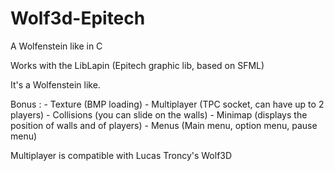 # Wolf3d-Epitech
A Wolfenstein like in C

Works with the LibLapin (Epitech graphic lib, based on SFML)

It's a Wolfenstein like.

Bonus : 
        - Texture (BMP loading)
        - Multiplayer (TPC socket, can have up to 2 players)
        - Collisions (you can slide on the walls)
        - Minimap (displays the position of walls and of players)
        - Menus (Main menu, option menu, pause menu)

Multiplayer is compatible with Lucas Troncy's Wolf3D
